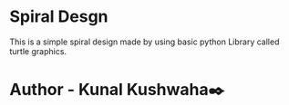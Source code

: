 # Spiral Desgn
This is a simple spiral design made by using basic python Library called turtle graphics.<br>

# Author - Kunal Kushwaha✒️
